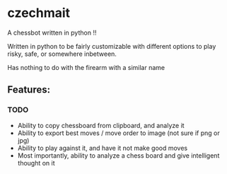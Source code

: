 # czechmait
A chessbot written in python !!

Written in python to be fairly customizable with different options to play risky, safe, or somewhere inbetween.

Has nothing to do with the firearm with a similar name

## Features:
### TODO
- Ability to copy chessboard from clipboard, and analyze it
- Ability to export best moves / move order to image (not sure if png or jpg)
- Ability to play against it, and have it not make good moves
- Most importantly, ability to analyze a chess board and give intelligent thought on it
